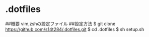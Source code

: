 # .dotfiles 
##概要 
vim,zshの設定ファイル 
##設定方法 
    $ git clone https://github.com/s14t284/.dotfiles.git
    $ cd .dotfiles
    $ sh setup.sh
